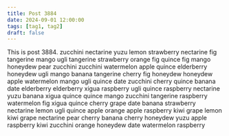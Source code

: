 ```yaml
---
title: Post 3884
date: 2024-09-01 12:00:00
tags: [tag1, tag2]
draft: false
---
```

This is post 3884.
zucchini
nectarine
yuzu
lemon
strawberry
nectarine
fig
tangerine
mango
ugli
tangerine
strawberry
orange
fig
quince
fig
mango
honeydew
pear
zucchini
zucchini
watermelon
apple
quince
elderberry
honeydew
ugli
mango
banana
tangerine
cherry
fig
honeydew
honeydew
apple
watermelon
mango
ugli
quince
date
zucchini
cherry
quince
banana
date
elderberry
elderberry
xigua
raspberry
ugli
quince
raspberry
nectarine
yuzu
banana
xigua
quince
quince
mango
zucchini
tangerine
raspberry
watermelon
fig
xigua
quince
cherry
grape
date
banana
strawberry
nectarine
lemon
ugli
quince
apple
orange
apple
raspberry
kiwi
grape
lemon
kiwi
grape
nectarine
pear
cherry
banana
cherry
honeydew
yuzu
apple
raspberry
kiwi
zucchini
orange
honeydew
date
watermelon
raspberry
